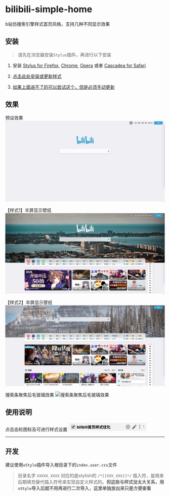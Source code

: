 # bilibili-simple-home

b站仿搜索引擎样式首页风格，支持几种不同显示效果

## 安装

> 请先在浏览器安装`Stylus`插件，再进行以下安装

1. 安装 [Stylus for Firefox](https://addons.mozilla.org/en-US/firefox/addon/styl-us/), [Chrome](https://chrome.google.com/webstore/detail/stylus/clngdbkpkpeebahjckkjfobafhncgmne), [Opera](https://addons.opera.com/en-gb/extensions/details/stylus/) 或者 [Cascadea for Safari](https://cascadea.app/)

2. [点击此处安装或更新样式](https://raw.githubusercontent.com/hakadao/bilibili-simple-home/master/index.user.css)

3. [如果上面进不了的可以尝试这个，但是必须手动更新](https://cdn.jsdelivr.net/gh/hakadao/bilibili-simple-home@master/index.user.css)


## 效果

预设效果
![预设效果](./preview/preview-1.png "预设效果")

【样式1】半屏显示壁纸
![【样式1】半屏显示壁纸](./preview/preview-2.png "【样式1】半屏显示壁纸")

【样式2】半屏显示壁纸
![【样式2】半屏显示壁纸](./preview/preview-3.png "【样式2】半屏显示壁纸")

搜索条聚焦后毛玻璃效果
![搜索条聚焦后毛玻璃效果](./preview/focus-effect.gif "搜索条聚焦后毛玻璃效果")

## 使用说明

点击齿轮图标及可进行样式设置
![设置](./preview/setting-preview.png)

---

## 开发

建议使用`xStyle`插件导入根目录下的`index.user.css`文件

> 目录名字 ``XXXXX_XXXX`` 对应的是stylish的 ``/*[[XXX_XXX]]*/`` 插入符，是用来后期填充替代插入符号来实现自定义样式的。**但这些与样式没太大关系，用`xStyle`导入后就不用再进行二次导入，这里单独放出来只是方便查看**